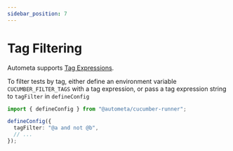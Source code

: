 ```yaml
---
sidebar_position: 7
---
```


# Tag Filtering

Autometa supports [Tag Expressions](https://cucumber.io/docs/cucumber/api/?lang=kotlin#tag-expressions).

To filter tests by tag, either define an environment variable `CUCUMBER_FILTER_TAGS` with a tag expression, or pass a tag expression string
to `tagFilter` in `defineConfig`

```ts
import { defineConfig } from "@autometa/cucumber-runner";

defineConfig({
  tagFilter: "@a and not @b",
  // ...
});
```
